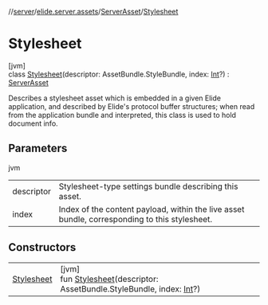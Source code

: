 //[server](../../../../index.md)/[elide.server.assets](../../index.md)/[ServerAsset](../index.md)/[Stylesheet](index.md)

# Stylesheet

[jvm]\
class [Stylesheet](index.md)(descriptor: AssetBundle.StyleBundle, index: [Int](https://kotlinlang.org/api/latest/jvm/stdlib/kotlin/-int/index.html)?) : [ServerAsset](../index.md)

Describes a stylesheet asset which is embedded in a given Elide application, and described by Elide's protocol buffer structures; when read from the application bundle and interpreted, this class is used to hold document info.

## Parameters

jvm

| | |
|---|---|
| descriptor | Stylesheet-type settings bundle describing this asset. |
| index | Index of the content payload, within the live asset bundle, corresponding to this stylesheet. |

## Constructors

| | |
|---|---|
| [Stylesheet](-stylesheet.md) | [jvm]<br>fun [Stylesheet](-stylesheet.md)(descriptor: AssetBundle.StyleBundle, index: [Int](https://kotlinlang.org/api/latest/jvm/stdlib/kotlin/-int/index.html)?) |
